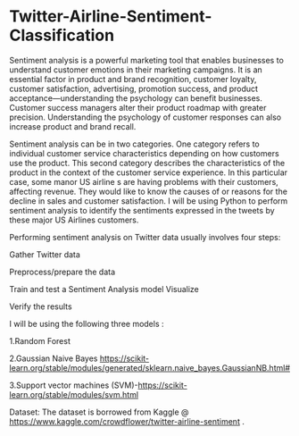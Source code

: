 # Twitter-Airline-Sentiment-Classification

Sentiment analysis is a powerful marketing tool that enables businesses to understand customer emotions in their marketing campaigns. It is an essential factor in product and brand recognition, customer loyalty, customer satisfaction, advertising, promotion success, and product acceptance—understanding the psychology can benefit businesses. Customer success managers alter their product roadmap with greater precision. Understanding the psychology of customer responses can also increase product and brand recall.

Sentiment analysis can be in two categories. One category refers to individual customer service characteristics depending on how customers use the product. This second category describes the characteristics of the product in the context of the customer service experience.
In this particular case, some manor US airline s are having problems with their customers, affecting revenue. They would like to know the causes of or reasons for the decline in sales and customer satisfaction. I will be using Python to perform sentiment analysis to identify the sentiments expressed in the tweets by these major  US Airlines customers.

Performing sentiment analysis on Twitter data usually involves four steps:

Gather Twitter data 

Preprocess/prepare the data

Train and test a Sentiment Analysis model Visualize 

Verify the results

I will be using the following three models :

1.Random Forest 

2.Gaussian Naive Bayes https://scikit-learn.org/stable/modules/generated/sklearn.naive_bayes.GaussianNB.html#

3.Support vector machines (SVM)-https://scikit-learn.org/stable/modules/svm.html

Dataset: The dataset is borrowed from Kaggle @ https://www.kaggle.com/crowdflower/twitter-airline-sentiment .
